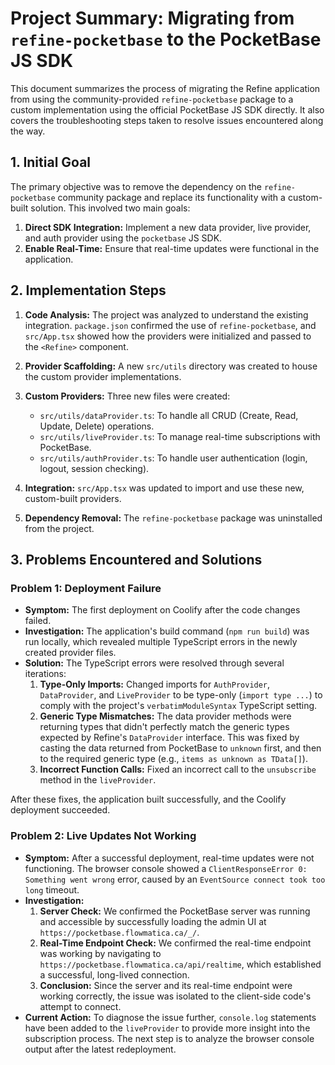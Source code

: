 # Project Summary: Migrating from `refine-pocketbase` to the PocketBase JS SDK

This document summarizes the process of migrating the Refine application from using the community-provided `refine-pocketbase` package to a custom implementation using the official PocketBase JS SDK directly. It also covers the troubleshooting steps taken to resolve issues encountered along the way.

## 1. Initial Goal

The primary objective was to remove the dependency on the `refine-pocketbase` community package and replace its functionality with a custom-built solution. This involved two main goals:

1.  **Direct SDK Integration:** Implement a new data provider, live provider, and auth provider using the `pocketbase` JS SDK.
2.  **Enable Real-Time:** Ensure that real-time updates were functional in the application.

## 2. Implementation Steps

1.  **Code Analysis:** The project was analyzed to understand the existing integration. `package.json` confirmed the use of `refine-pocketbase`, and `src/App.tsx` showed how the providers were initialized and passed to the `<Refine>` component.

2.  **Provider Scaffolding:** A new `src/utils` directory was created to house the custom provider implementations.

3.  **Custom Providers:** Three new files were created:
    *   `src/utils/dataProvider.ts`: To handle all CRUD (Create, Read, Update, Delete) operations.
    *   `src/utils/liveProvider.ts`: To manage real-time subscriptions with PocketBase.
    *   `src/utils/authProvider.ts`: To handle user authentication (login, logout, session checking).

4.  **Integration:** `src/App.tsx` was updated to import and use these new, custom-built providers.

5.  **Dependency Removal:** The `refine-pocketbase` package was uninstalled from the project.

## 3. Problems Encountered and Solutions

### Problem 1: Deployment Failure

*   **Symptom:** The first deployment on Coolify after the code changes failed.
*   **Investigation:** The application's build command (`npm run build`) was run locally, which revealed multiple TypeScript errors in the newly created provider files.
*   **Solution:** The TypeScript errors were resolved through several iterations:
    1.  **Type-Only Imports:** Changed imports for `AuthProvider`, `DataProvider`, and `LiveProvider` to be type-only (`import type ...`) to comply with the project's `verbatimModuleSyntax` TypeScript setting.
    2.  **Generic Type Mismatches:** The data provider methods were returning types that didn't perfectly match the generic types expected by Refine's `DataProvider` interface. This was fixed by casting the data returned from PocketBase to `unknown` first, and then to the required generic type (e.g., `items as unknown as TData[]`).
    3.  **Incorrect Function Calls:** Fixed an incorrect call to the `unsubscribe` method in the `liveProvider`.

After these fixes, the application built successfully, and the Coolify deployment succeeded.

### Problem 2: Live Updates Not Working

*   **Symptom:** After a successful deployment, real-time updates were not functioning. The browser console showed a `ClientResponseError 0: Something went wrong` error, caused by an `EventSource connect took too long` timeout.
*   **Investigation:**
    1.  **Server Check:** We confirmed the PocketBase server was running and accessible by successfully loading the admin UI at `https://pocketbase.flowmatica.ca/_/`.
    2.  **Real-Time Endpoint Check:** We confirmed the real-time endpoint was working by navigating to `https://pocketbase.flowmatica.ca/api/realtime`, which established a successful, long-lived connection.
    3.  **Conclusion:** Since the server and its real-time endpoint were working correctly, the issue was isolated to the client-side code's attempt to connect.
*   **Current Action:** To diagnose the issue further, `console.log` statements have been added to the `liveProvider` to provide more insight into the subscription process. The next step is to analyze the browser console output after the latest redeployment.

